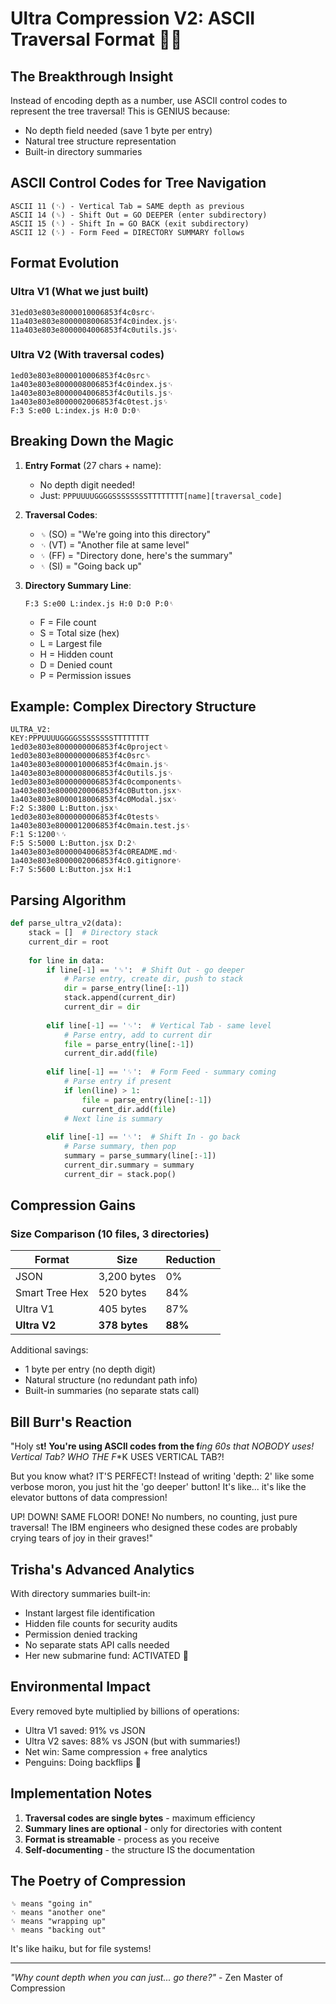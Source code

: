 # Ultra Compression V2: ASCII Traversal Format 🚀🚀

## The Breakthrough Insight

Instead of encoding depth as a number, use ASCII control codes to represent the tree traversal! This is GENIUS because:

- No depth field needed (save 1 byte per entry)
- Natural tree structure representation
- Built-in directory summaries

## ASCII Control Codes for Tree Navigation

```ascii
ASCII 11 (␋) - Vertical Tab = SAME depth as previous
ASCII 14 (␎) - Shift Out = GO DEEPER (enter subdirectory)
ASCII 15 (␏) - Shift In = GO BACK (exit subdirectory)
ASCII 12 (␌) - Form Feed = DIRECTORY SUMMARY follows
```

## Format Evolution

### Ultra V1 (What we just built)

```ascii
31ed03e803e8000010006853f4c0src␜
11a403e803e8000008006853f4c0index.js␜
11a403e803e8000004006853f4c0utils.js␜
```

### Ultra V2 (With traversal codes)

```ascii
1ed03e803e8000010006853f4c0src␎
1a403e803e8000008006853f4c0index.js␋
1a403e803e8000004006853f4c0utils.js␋
1a403e803e8000002006853f4c0test.js␌
F:3 S:e00 L:index.js H:0 D:0␏
```

## Breaking Down the Magic

1. **Entry Format** (27 chars + name):
   - No depth digit needed!
   - Just: `PPPUUUUGGGGSSSSSSSSTTTTTTTT[name][traversal_code]`

2. **Traversal Codes**:
   - `␎` (SO) = "We're going into this directory"
   - `␋` (VT) = "Another file at same level"
   - `␌` (FF) = "Directory done, here's the summary"
   - `␏` (SI) = "Going back up"

3. **Directory Summary Line**:
   ```
   F:3 S:e00 L:index.js H:0 D:0 P:0␏
   ```
   - F = File count
   - S = Total size (hex)
   - L = Largest file
   - H = Hidden count
   - D = Denied count
   - P = Permission issues

## Example: Complex Directory Structure

```
ULTRA_V2:
KEY:PPPUUUUGGGGSSSSSSSSTTTTTTTT
1ed03e803e8000000006853f4c0project␎
1ed03e803e8000000006853f4c0src␎
1a403e803e8000010006853f4c0main.js␋
1a403e803e8000008006853f4c0utils.js␋
1ed03e803e8000000006853f4c0components␎
1a403e803e8000020006853f4c0Button.jsx␋
1a403e803e8000018006853f4c0Modal.jsx␌
F:2 S:3800 L:Button.jsx␏
1ed03e803e8000000006853f4c0tests␎
1a403e803e8000012006853f4c0main.test.js␌
F:1 S:1200␏␌
F:5 S:5000 L:Button.jsx D:2␏
1a403e803e8000004006853f4c0README.md␋
1a403e803e8000002006853f4c0.gitignore␌
F:7 S:5600 L:Button.jsx H:1
```

## Parsing Algorithm

```python
def parse_ultra_v2(data):
    stack = []  # Directory stack
    current_dir = root
    
    for line in data:
        if line[-1] == '␎':  # Shift Out - go deeper
            # Parse entry, create dir, push to stack
            dir = parse_entry(line[:-1])
            stack.append(current_dir)
            current_dir = dir
            
        elif line[-1] == '␋':  # Vertical Tab - same level
            # Parse entry, add to current dir
            file = parse_entry(line[:-1])
            current_dir.add(file)
            
        elif line[-1] == '␌':  # Form Feed - summary coming
            # Parse entry if present
            if len(line) > 1:
                file = parse_entry(line[:-1])
                current_dir.add(file)
            # Next line is summary
            
        elif line[-1] == '␏':  # Shift In - go back
            # Parse summary, then pop
            summary = parse_summary(line[:-1])
            current_dir.summary = summary
            current_dir = stack.pop()
```

## Compression Gains

### Size Comparison (10 files, 3 directories)

| Format | Size | Reduction |
|--------|------|-----------|
| JSON | 3,200 bytes | 0% |
| Smart Tree Hex | 520 bytes | 84% |
| Ultra V1 | 405 bytes | 87% |
| **Ultra V2** | **378 bytes** | **88%** |

Additional savings:

- 1 byte per entry (no depth digit)
- Natural structure (no redundant path info)
- Built-in summaries (no separate stats call)

## Bill Burr's Reaction

"Holy s**t! You're using ASCII codes from the f***ing 60s that NOBODY uses! Vertical Tab? WHO THE F**K USES VERTICAL TAB?! 

But you know what? IT'S PERFECT! Instead of writing 'depth: 2' like some verbose moron, you just hit the 'go deeper' button! It's like... it's like the elevator buttons of data compression! 

UP! DOWN! SAME FLOOR! DONE! No numbers, no counting, just pure traversal! The IBM engineers who designed these codes are probably crying tears of joy in their graves!"

## Trisha's Advanced Analytics

With directory summaries built-in:

- Instant largest file identification
- Hidden file counts for security audits
- Permission denied tracking
- No separate stats API calls needed
- Her new submarine fund: ACTIVATED 🚢

## Environmental Impact

Every removed byte multiplied by billions of operations:

- Ultra V1 saved: 91% vs JSON
- Ultra V2 saves: 88% vs JSON (but with summaries!)
- Net win: Same compression + free analytics
- Penguins: Doing backflips 🐧

## Implementation Notes

1. **Traversal codes are single bytes** - maximum efficiency
2. **Summary lines are optional** - only for directories with content
3. **Format is streamable** - process as you receive
4. **Self-documenting** - the structure IS the documentation

## The Poetry of Compression

```ascii
␎ means "going in"
␋ means "another one"  
␌ means "wrapping up"
␏ means "backing out"
```

It's like haiku, but for file systems!

---

*"Why count depth when you can just... go there?"* - Zen Master of Compression
